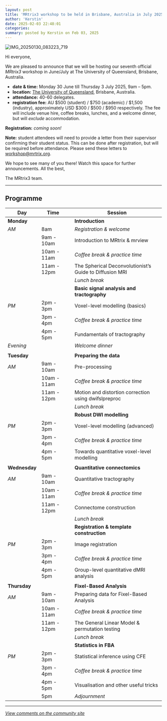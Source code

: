 ```yaml
---
layout: post
title: 'MRtrix3 workshop to be held in Brisbane, Australia in July 2025!'
author: 'Kerstin'
date: 2025-02-03 22:48:01
categories:
summary: posted by Kerstin on Feb 03, 2025
---
```

![IMG_20250130_083223_719](https://community.mrtrix.org/uploads/default/original/2X/0/0f75d57431ddb83bf2cc10e698c45cbc53f8c2e1.jpeg)

Hi everyone,

We are pleased to announce that we will be hosting our seventh official *MRtrix3* workshop in June/July at The University of Queensland, Brisbane, Australia.

* **date & time:** Monday 30 June till Thursday 3 July 2025, 9am – 5pm.
* **location:** [The University of Queensland](https://www.uq.edu.au/), Brisbane, Australia.
* **attendance:** 40-60 delegates.
* **registration fee:** AU $500 (student) / $750 (academic) / $1,500 (industry),  approximately USD $300 / $500 / $950 respectively. The fee will include venue hire, coffee breaks, lunches, and a welcome dinner, but will *exclude* accommodation.

**Registration:** _coming soon!_

**Note:** student attendees will need to provide a letter from their supervisor confirming their student status. This can be done after registration, but will be required before attendance. Please send these letters to [workshop@mrtrix.org](mailto:workshop@mrtrix.org).

We hope to see many of you there! Watch this space for further announcements. 
All the best,

The MRtrix3 team.

---

## Programme

|Day | Time |  | Session|
|--- | --- | --- | ---|
|**Monday** |  |  | **Introduction**|
|*AM* | 8am |  | *Registration & welcome*|
| | 9am - 10am |  | Introduction to MRtrix & mrview|
| | 10am - 11am |  | *Coffee break & practice time*|
| | 11am - 12pm |  | The Spherical Deconvolutionist’s Guide to Diffusion MRI|
| |  |  | *Lunch break*|
| |  |  | **Basic signal analysis and tractography**|
|*PM* | 2pm - 3pm |  | Voxel-level modelling (basics)|
| | 3pm - 4pm |  | *Coffee break & practice time*|
| | 4pm - 5pm |  | Fundamentals of tractography|
|*Evening* |  |  | *Welcome dinner*|
| |  |  | |
|**Tuesday** |  |  | **Preparing the data**|
|*AM* | 9am - 10am |  | Pre-processing|
| | 10am - 11am |  | *Coffee break & practice time*|
| | 11am - 12pm |  | Motion and distortion correction using dwifslpreproc|
| |  |  | *Lunch break*|
| |  |  | **Robust DWI modelling**|
|*PM* | 2pm - 3pm |  | Voxel-level modelling (advanced)|
| | 3pm - 4pm |  | *Coffee break & practice time*|
| | 4pm - 5pm |  | Towards quantitative voxel-level modelling|
| |  |  | |
|**Wednesday** |  |  | **Quantitative connectomics**|
|*AM* | 9am - 10am |  | Quantitative tractography|
| | 10am - 11am |  | *Coffee break & practice time*|
| | 11am - 12pm |  | Connectome construction|
| |  |  | *Lunch break*|
| |  |  | **Registration & template construction**|
|*PM* | 2pm - 3pm |  | Image registration|
| | 3pm - 4pm |  | *Coffee break & practice time*|
| | 4pm - 5pm |  | Group-level quantitative dMRI analysis|
| |  |  | |
|**Thursday** |  |  | **Fixel-Based Analysis**|
|*AM* | 9am - 10am |  | Preparing data for Fixel-Based Analysis|
| | 10am - 11am |  | *Coffee break & practice time*|
| | 11am - 12pm |  | The General Linear Model & permutation testing|
| |  |  | *Lunch break*|
| |  |  | **Statistics in FBA**|
|*PM* | 2pm - 3pm |  | Statistical inference using CFE|
| | 3pm - 4pm |  | *Coffee break & practice time*|
| | 4pm - 5pm |  | Visualisation and other useful tricks|
| | 5pm |  | *Adjournment*|

---

*[View comments on the community site](https://community.mrtrix.org/t/8185)*

            